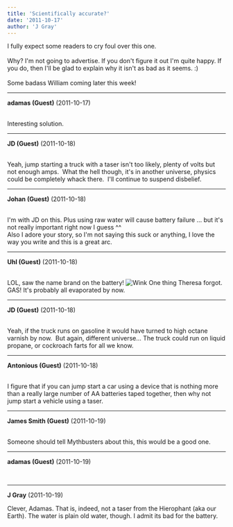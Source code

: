 ```yaml
---
title: 'Scientifically accurate?'
date: '2011-10-17'
author: 'J Gray'
---
```


I fully expect some readers to cry foul over this one.<br><br>Why? I'm not going to advertise. If you don't figure it out I'm quite happy. If you do, then I'll be glad to explain why it isn't as bad as it seems. :)<br><br>Some badass William coming later this week!<br>

---
**adamas (Guest)** (2011-10-17)

<br> Interesting solution. <br>

---
**JD (Guest)** (2011-10-18)

<br> Yeah, jump starting a truck with a taser isn't too likely, plenty of volts but not enough amps.&nbsp; What the hell though, it's in another universe, physics could be completely whack there.&nbsp; I'll continue to suspend disbelief.<br>

---
**Johan (Guest)** (2011-10-18)

<br> I'm with JD on this. Plus using raw water will cause battery failure ... but it's not really important right now I guess ^^<br>Also I adore your story, so I'm not saying this suck or anything, I love the way you write and this is a great arc.<br>

---
**Uhl (Guest)** (2011-10-18)

<br> LOL, saw the name brand on the battery! <img src="/smilies/wink1.gif" alt="Wink" border="0"> One thing Theresa forgot. GAS! It's probably all evaporated by now.<br>

---
**JD (Guest)** (2011-10-18)

<br> Yeah, if the truck runs on gasoline it would have turned to high octane varnish by now.&nbsp; But again, different universe... The truck could run on liquid propane, or cockroach farts for all we know.<br>

---
**Antonious (Guest)** (2011-10-18)

<br> I figure that if you can jump start a car using a device that is nothing more than a really large number of AA batteries taped together, then why not jump start a vehicle using a taser.<br>

---
**James Smith (Guest)** (2011-10-19)

<br> Someone should tell Mythbusters about this, this would be a good one.<br>

---
**adamas (Guest)** (2011-10-19)

<br>

---
**J Gray** (2011-10-19)

Clever, Adamas. That is, indeed, not a taser from the Hierophant (aka our Earth). The water is plain old water, though. I admit its bad for the battery.<br><br><br>

